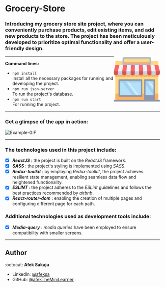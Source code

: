 # Grocery-Store

### Introducing my grocery store site project, where you can conveniently purchase products, edit existing items, and add new products to the store. The project has been meticulously developed to prioritize optimal functionality and offer a user-friendly design.<br />

<img src="./readme-resources/shops.png" width=150px height=150px align="right">

---

**Command lines:**

- `npm install` <br /> Install all the necessary packages for running and developing the project.
- `npm run json-server`<br /> To run the project's database.
- `npm run start`<br /> For running the project.

---

### **Get a glimpse of the app in action:**

![Example-GIF](./readme-resources/store-gif.gif)

---

### The technologies used in this project include:

- [x] _**ReactJS**_ : the project is built on the _ReactJS_ framework.
- [x] _**SASS**_ : the project's styling is implemented using _SASS_.
- [x] _**Redux-toolkit**_ : by employing _Redux-toolkit_, the project achieves resilient state management, enabling seamless data flow and heightened functionality.
- [x] _**ESLINT**_ : the project adheres to the _ESLint_ guidelines and follows the best practices recommended by _airbnb_.
- [x] _**React-router-dom**_ : enabling the creation of multiple pages and configuring different page for each path.

### Additional technologies used as development tools include:

- [x] _**Media-query**_ : _media queries_ have been employed to ensure compatibility with smaller screens.

---

## Author

:octocat: **Afek Sakaju**

- LinkedIn: [@afeksa](https://www.linkedin.com/in/afeksa/)
- GitHub: [@afekTheMiniLearner](https://github.com/afekTheMiniLearner)
